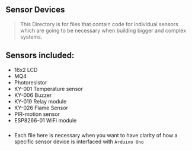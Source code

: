 ## Sensor Devices
> This Directory is for files that contain code for individual sensors which are going to be necessary when building bigger and complex systems.
## Sensors included:
- 16x2 LCD
- MQ4
- Photoresistor
- KY-001 Temperature sensor
- KY-006 Buzzer
- KY-019 Relay module
- KY-026 Flame Sensor
- PIR-motion sensor
- ESP8266-01 WiFi module
###
- Each file here is necessary when you want to have clarity of how a specific sensor device is interfaced with ``Arduino Uno``

